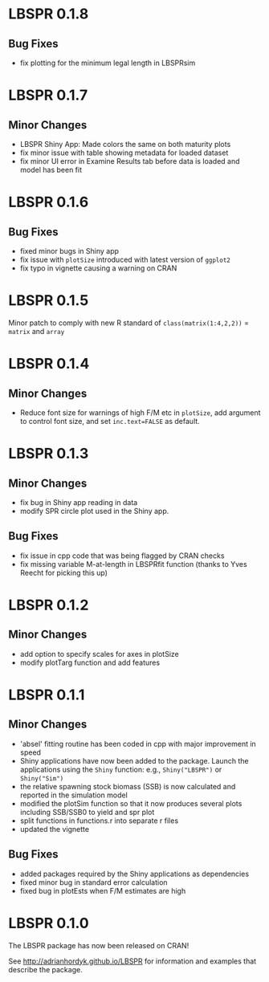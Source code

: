 # LBSPR 0.1.8

## Bug Fixes
- fix plotting for the minimum legal length in LBSPRsim

# LBSPR 0.1.7

## Minor Changes
- LBSPR Shiny App: Made colors the same on both maturity plots
- fix minor issue with table showing metadata for loaded dataset
- fix minor UI error in Examine Results tab before data is loaded and model has been fit

# LBSPR 0.1.6 

## Bug Fixes
- fixed minor bugs in Shiny app
- fix issue with `plotSize` introduced with latest version of `ggplot2`
- fix typo in vignette causing a warning on CRAN

# LBSPR 0.1.5
Minor patch to comply with new R standard of `class(matrix(1:4,2,2))` = `matrix` and `array`

# LBSPR 0.1.4

## Minor Changes
- Reduce font size for warnings of high F/M etc in `plotSize`, add
argument to control font size, and set `inc.text=FALSE` as default.

# LBSPR 0.1.3 
## Minor Changes
- fix bug in Shiny app reading in data
- modify SPR circle plot used in the Shiny app.

## Bug Fixes

- fix issue in cpp code that was being flagged by CRAN checks
- fix missing variable M-at-length in LBSPRfit function (thanks to Yves Reecht for picking this up)

# LBSPR 0.1.2
## Minor Changes
- add option to specify scales for axes in plotSize
- modify plotTarg function and add features


# LBSPR 0.1.1

## Minor Changes
- 'absel' fitting routine has been coded in cpp with major improvement in speed
- Shiny applications have now been added to the package. Launch the applications using the `Shiny` function: e.g., `Shiny("LBSPR")` or `Shiny("Sim")`
- the relative spawning stock biomass (SSB) is now calculated and reported in the simulation model
- modified the plotSim function so that it now produces several plots including SSB/SSB0 to yield and spr plot 
- split functions in functions.r into separate r files
- updated the vignette

## Bug Fixes
- added packages required by the Shiny applications as dependencies
- fixed minor bug in standard error calculation
- fixed bug in plotEsts when F/M estimates are high

# LBSPR 0.1.0 
The LBSPR package has now been released on CRAN!

See http://adrianhordyk.github.io/LBSPR for information and examples that describe the package.

